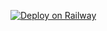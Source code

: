 [![Deploy on Railway](https://railway.app/button.svg)](https://railway.app/new/template?template=https%3A%2F%2Fgithub.com%2Fdon1900%2Falexa%2Ftree%2Fmain%2Falexa%2Fflask)

